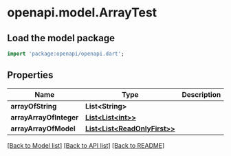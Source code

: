 # openapi.model.ArrayTest

## Load the model package
```dart
import 'package:openapi/openapi.dart';
```

## Properties
Name | Type | Description | Notes
------------ | ------------- | ------------- | -------------
**arrayOfString** | **List&lt;String&gt;** |  | [optional] 
**arrayArrayOfInteger** | [**List&lt;List&lt;int&gt;&gt;**](List.md) |  | [optional] 
**arrayArrayOfModel** | [**List&lt;List&lt;ReadOnlyFirst&gt;&gt;**](List.md) |  | [optional] 

[[Back to Model list]](../README.md#documentation-for-models) [[Back to API list]](../README.md#documentation-for-api-endpoints) [[Back to README]](../README.md)


